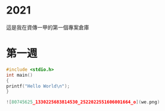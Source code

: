 # 2021
這是我在資傳一甲的第一個專案倉庫

# 第一週
```C
#include <stdio.h>
int main()
{​​​
printf("Hello World\n");
}

![80745625_1330225683814530_2522022551606001664_o](we.png)

